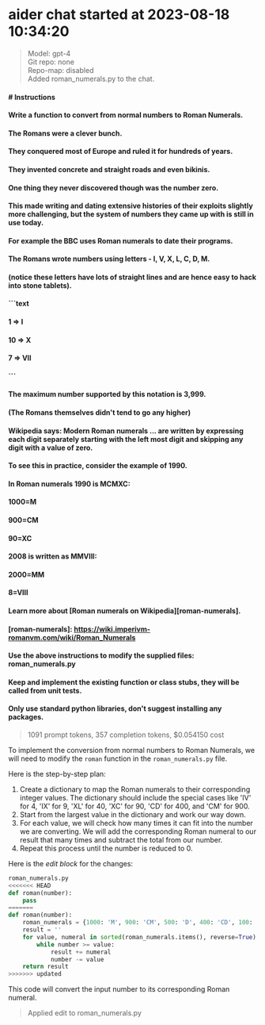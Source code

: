 
# aider chat started at 2023-08-18 10:34:20

> Model: gpt-4  
> Git repo: none  
> Repo-map: disabled  
> Added roman_numerals.py to the chat.  

#### # Instructions  
####   
#### Write a function to convert from normal numbers to Roman Numerals.  
####   
#### The Romans were a clever bunch.  
#### They conquered most of Europe and ruled it for hundreds of years.  
#### They invented concrete and straight roads and even bikinis.  
#### One thing they never discovered though was the number zero.  
#### This made writing and dating extensive histories of their exploits slightly more challenging, but the system of numbers they came up with is still in use today.  
#### For example the BBC uses Roman numerals to date their programs.  
####   
#### The Romans wrote numbers using letters - I, V, X, L, C, D, M.  
#### (notice these letters have lots of straight lines and are hence easy to hack into stone tablets).  
####   
#### ```text  
####  1  => I  
#### 10  => X  
####  7  => VII  
#### ```  
####   
#### The maximum number supported by this notation is 3,999.  
#### (The Romans themselves didn't tend to go any higher)  
####   
#### Wikipedia says: Modern Roman numerals ... are written by expressing each digit separately starting with the left most digit and skipping any digit with a value of zero.  
####   
#### To see this in practice, consider the example of 1990.  
####   
#### In Roman numerals 1990 is MCMXC:  
####   
#### 1000=M  
#### 900=CM  
#### 90=XC  
####   
#### 2008 is written as MMVIII:  
####   
#### 2000=MM  
#### 8=VIII  
####   
#### Learn more about [Roman numerals on Wikipedia][roman-numerals].  
####   
#### [roman-numerals]: https://wiki.imperivm-romanvm.com/wiki/Roman_Numerals  
####   
#### ####  
####   
#### Use the above instructions to modify the supplied files: roman_numerals.py  
#### Keep and implement the existing function or class stubs, they will be called from unit tests.  
#### Only use standard python libraries, don't suggest installing any packages.  
> 1091 prompt tokens, 357 completion tokens, $0.054150 cost  

To implement the conversion from normal numbers to Roman Numerals, we will need to modify the `roman` function in the `roman_numerals.py` file.

Here is the step-by-step plan:

1. Create a dictionary to map the Roman numerals to their corresponding integer values. The dictionary should include the special cases like 'IV' for 4, 'IX' for 9, 'XL' for 40, 'XC' for 90, 'CD' for 400, and 'CM' for 900.
2. Start from the largest value in the dictionary and work our way down.
3. For each value, we will check how many times it can fit into the number we are converting. We will add the corresponding Roman numeral to our result that many times and subtract the total from our number.
4. Repeat this process until the number is reduced to 0.

Here is the *edit block* for the changes:

```python
roman_numerals.py
<<<<<<< HEAD
def roman(number):
    pass
=======
def roman(number):
    roman_numerals = {1000: 'M', 900: 'CM', 500: 'D', 400: 'CD', 100: 'C', 90: 'XC', 50: 'L', 40: 'XL', 10: 'X', 9: 'IX', 5: 'V', 4: 'IV', 1: 'I'}
    result = ''
    for value, numeral in sorted(roman_numerals.items(), reverse=True):
        while number >= value:
            result += numeral
            number -= value
    return result
>>>>>>> updated
```
This code will convert the input number to its corresponding Roman numeral.

> Applied edit to roman_numerals.py  
